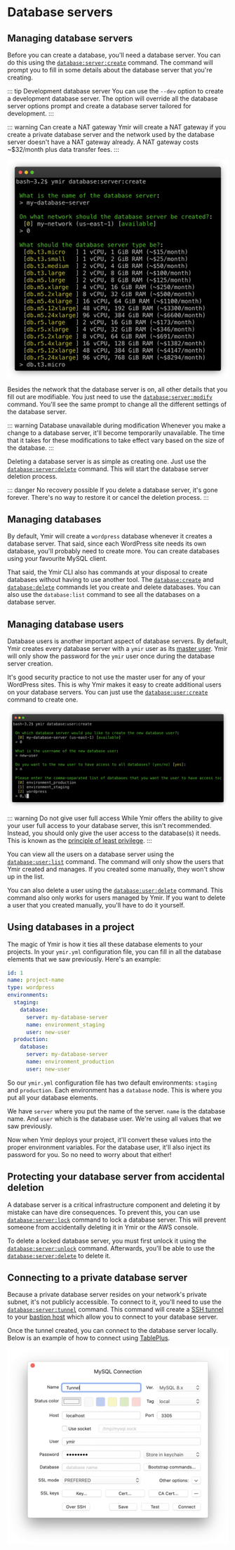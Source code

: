# Database servers

## Managing database servers

Before you can create a database, you'll need a database server. You can do this using the [`database:server:create`][1] command. The command will prompt you to fill in some details about the database server that you're creating.

::: tip Development database server
You can use the `--dev` option to create a development database server. The option will override all the database server options prompt and create a database server tailored for development.
:::

::: warning Can create a NAT gateway
Ymir will create a NAT gateway if you create a private database server and the network used by the database server doesn't have a NAT gateway already. A NAT gateway costs ~$32/month plus data transfer fees.
:::

![Create a database server](../../images/create-database-server-cli.png)

Besides the network that the database server is on, all other details that you fill out are modifiable. You just need to use the [`database:server:modify`][2] command. You'll see the same prompt to change all the different settings of the database server.

::: warning Database unavailable during modification
Whenever you make a change to a database server, it'll become temporarily unavailable. The time that it takes for these modifications to take effect vary based on the size of the database.
:::

Deleting a database server is as simple as creating one. Just use the [`database:server:delete`][3] command. This will start the database server deletion process.

::: danger No recovery possible
If you delete a database server, it's gone forever. There's no way to restore it or cancel the deletion process.
:::

## Managing databases

By default, Ymir will create a `wordpress` database whenever it creates a database server. That said, since each WordPress site needs its own database, you'll probably need to create more. You can create databases using your favourite MySQL client.

That said, the Ymir CLI also has commands at your disposal to create databases without having to use another tool. The [`database:create`][4] and [`database:delete`][5] commands let you create and delete databases. You can also use the `database:list` command to see all the databases on a database server.

## Managing database users

Database users is another important aspect of database servers. By default, Ymir creates every database server with a `ymir` user as its [master user][6]. Ymir will only show the password for the `ymir` user once during the database server creation.

It's good security practice to not use the master user for any of your WordPress sites. This is why Ymir makes it easy to create additional users on your database servers. You can just use the [`database:user:create`][7] command to create one.

![Create a database user](../../images/create-database-user-cli.png)

::: warning Do not give user full access
While Ymir offers the ability to give your user full access to your database server, this isn't recommended. Instead, you should only give the user access to the database(s) it needs. This is known as the [principle of least privilege][8].
:::

You can view all the users on a database server using the [`database:user:list`][9] command. The command will only show the users that Ymir created and manages. If you created some manually, they won't show up in the list.

You can also delete a user using the [`database:user:delete`][10] command. This command also only works for users managed by Ymir. If you want to delete a user that you created manually, you'll have to do it yourself.

## Using databases in a project

The magic of Ymir is how it ties all these database elements to your projects. In your `ymir.yml` configuration file, you can fill in all the database elements that we saw previously. Here's an example:

```yml
id: 1
name: project-name
type: wordpress
environments:
  staging:
    database:
      server: my-database-server
      name: environment_staging
      user: new-user
  production:
    database:
      server: my-database-server
      name: environment_production
      user: new-user
```

So our `ymir.yml` configuration file has two default environments: `staging` and `production`. Each environment has a `database` node. This is where you put all your database elements.

We have `server` where you put the name of the server. `name` is the database name. And `user` which is the database user. We're using all values that we saw previously.

Now when Ymir deploys your project, it'll convert these values into the proper environment variables. For the database user, it'll also inject its password for you. So no need to worry about that either!

## Protecting your database server from accidental deletion

A database server is a critical infrastructure component and deleting it by mistake can have dire consequences. To prevent this, you can use [`database:server:lock`][15] command to lock a database server. This will prevent someone from accidentally deleting it in Ymir or the AWS console.

To delete a locked database server, you must first unlock it using the [`database:server:unlock`][16] command. Afterwards, you'll be able to use the [`database:server:delete`][3] to delete it.

## Connecting to a private database server

Because a private database server resides on your network's private subnet, it's not publicly accessible. To connect to it, you'll need to use the [`database:server:tunnel`][11] command. This command will create a [SSH tunnel][12] to your [bastion host][13] which allow you to connect to your database server.

Once the tunnel created, you can connect to the database server locally. Below is an example of how to connect using [TablePlus][14].

![TablePlus MySQL tunnel](../../images/tableplus-mysql-tunnel.png)

[1]: ../reference/ymir-cli.html#database-server-create
[2]: ../reference/ymir-cli.html#database-server-modify
[3]: ../reference/ymir-cli.html#database-server-delete
[4]: ../reference/ymir-cli.html#database-create
[5]: ../reference/ymir-cli.html#database-delete
[6]: https://docs.aws.amazon.com/AmazonRDS/latest/UserGuide/UsingWithRDS.MasterAccounts.html
[7]: ../reference/ymir-cli.html#database-user-create
[8]: https://en.wikipedia.org/wiki/Principle_of_least_privilege
[9]: ../reference/ymir-cli.html#database-user-list
[10]: ../reference/ymir-cli.html#database-user-delete
[11]: ../reference/ymir-cli.html#database-server-tunnel
[12]: https://en.wikipedia.org/wiki/Ssh_tunnel
[13]: ../team-resources/networks.html#bastion-host
[14]: https://tableplus.com
[15]: ../reference/ymir-cli.html#database-server-lock
[16]: ../reference/ymir-cli.html#database-server-unlock
